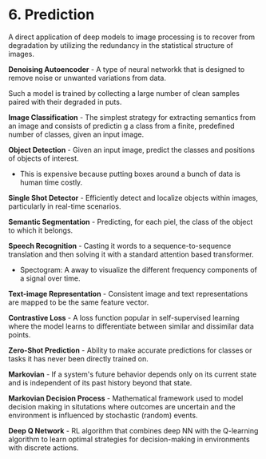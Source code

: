 # 6. Prediction

A direct application of deep models to image processing is to recover from degradation by utilizing the redundancy in the statistical structure of images.

**Denoising Autoencoder** - A type of neural networkk that is designed to remove noise or unwanted variations from data.

Such a model is trained by collecting a large number of clean samples paired with their degraded in puts.

**Image Classification** - The simplest strategy for extracting semantics from an image and consists of predictin g a class from a finite, predefined number of classes, given an input image.

**Object Detection** - Given an input image, predict the classes and positions of objects of interest.
- This is expensive because putting boxes around a bunch of data is human time costly.

**Single Shot Detector** - Efficiently detect and localize objects within images, particularly in real-time scenarios.

**Semantic Segmentation** - Predicting, for each piel, the class of the object to which it belongs.

**Speech Recognition** - Casting it words to a sequence-to-sequence translation and then solving it with a standard attention based transformer.
- Spectogram: A away to visualize the different frequency components of a signal over time.

**Text-image Representation** - Consistent image and text representations are mapped to be the same feature vector.

**Contrastive Loss** - A loss function popular in self-supervised learning where the model learns to differentiate between similar and dissimilar data points.

**Zero-Shot Prediction** - Ability to make accurate predictions for classes or tasks it has never been directly trained on.

**Markovian** - If a system's future behavior depends only on its current state and is independent of its past history beyond that state.

**Markovian Decision Process** - Mathematical framework used to model decision making in situtations where outcomes are uncertain and the environment is influenced by stochastic (random) events.

**Deep Q Network** - RL algorithm that combines deep NN with the Q-learning algorithm to learn optimal strategies for decision-making in environments with discrete actions.